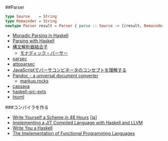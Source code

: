 ##Parser

```haskell
type Source    = String
type Remainder = String
newtype Parser result = Parser { parse :: Source -> [(result, Remainder)] }
```

* [Monadic Parsing in Haskell](http://www.cs.nott.ac.uk/~gmh/pearl.pdf)
* [Parsing with Haskell](http://fileadmin.cs.lth.se/cs/Education/EDAN40/assignment4/parser.pdf)
* [構文解析器結合子](https://www.ipsj.or.jp/07editj/promenade/4702.pdf)
   * [モナディック・パーサー](http://d.hatena.ne.jp/kazu-yamamoto/20080920/1221881130)
* [parsec](https://hackage.haskell.org/package/parsec)
* [attoparsec](http://hackage.haskell.org/package/attoparsec)
* [JavaScriptでパーサコンビネータのコンセプトを理解する](http://blog.anatoo.jp/entry/2015/04/26/220026)
* [Pandoc - a universal document converter](http://pandoc.org/)
  * [markup.rocks](http://markup.rocks/)
* [cassava](https://hackage.haskell.org/package/cassava-0.4.2.4)
* [haskell-src-exts](https://hackage.haskell.org/package/haskell-src-exts)
* [htoml](https://hackage.haskell.org/package/htoml)

###コンパイラを作る
* [Write Yourself a Scheme in 48 Hours](http://en.wikibooks.org/wiki/Write_Yourself_a_Scheme_in_48_Hours) [[ja](https://ja.wikibooks.org/wiki/48%E6%99%82%E9%96%93%E3%81%A7Scheme%E3%82%92%E6%9B%B8%E3%81%93%E3%81%86)]
* [Implementing a JIT Compiled Language with Haskell and LLVM](http://www.stephendiehl.com/llvm/)
* [Write You a Haskell](http://dev.stephendiehl.com/fun/)
* [The Implementation of Functional Programming Languages](http://research.microsoft.com/en-us/um/people/simonpj/papers/slpj-book-1987/)
